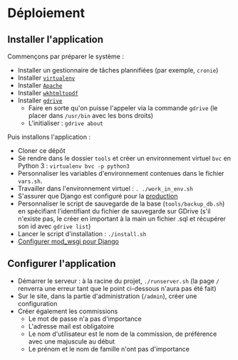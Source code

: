 # Déploiement

## Installer l'application

Commençons par préparer le système :

* Installer un gestionnaire de tâches plannifiées (par exemple, `cronie`)
* Installer [`virtualenv`](http://docs.python-guide.org/en/latest/dev/virtualenvs/)
* Installer [`Apache`](https://github.com/GrahamDumpleton/mod_wsgi#system-requirements)
* Installer [`wkhtmltopdf`](https://github.com/JazzCore/python-pdfkit)
* Installer [`gdrive`](https://github.com/prasmussen/gdrive)
    * Faire en sorte qu'on puisse l'appeler via la commande `gdrive` (le placer dans `/usr/bin` avec les bons droits)
    * L'initialiser : `gdrive about`

Puis installons l'application :

* Cloner ce dépôt
* Se rendre dans le dossier `tools` et créer un environnement virtuel `bvc` en Python 3 : `virtualenv bvc -p python3`
* Personnaliser les variables d'environnement contenues dans le fichier `vars.sh`.
* Travailler dans l'environnement virtuel : `. ./work_in_env.sh`
* S'assurer que Django est configuré pour la [production](https://docs.djangoproject.com/fr/1.10/howto/deployment/checklist/)
* Personnaliser le script de sauvegarde de la base (`tools/backup_db.sh`) en spécifiant l'identifiant du fichier de sauvegarde sur GDrive (s'il n'existe pas, le créer en important à la main un fichier .sql et récupérer son id avec `gdrive list`)
* Lancer le script d'installation : `./install.sh`
* [Configurer mod_wsgi pour Django](https://github.com/GrahamDumpleton/mod_wsgi#using-mod_wsgi-express-with-django)

## Configurer l'application

* Démarrer le serveur : à la racine du projet, `./runserver.sh` (la page `/` renverra une erreur tant que le point ci-dessous n'aura pas été fait)
* Sur le site, dans la partie d'administration (`/admin`), créer une configuration
* Créer également les commissions
    * Le mot de passe n'a pas d'importance
    * L'adresse mail est obligatoire
    * Le nom d'utilisateur est le nom de la commission, de préférence avec une majuscule au début
    * Le prénom et le nom de famille n'ont pas d'importance
